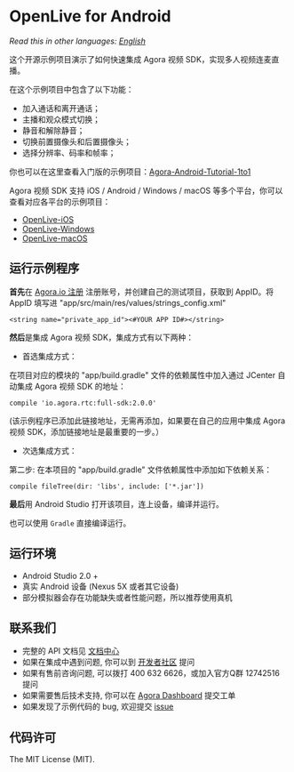 # OpenLive for Android

*Read this in other languages: [English](README.en.md)*

这个开源示例项目演示了如何快速集成 Agora 视频 SDK，实现多人视频连麦直播。

在这个示例项目中包含了以下功能：

- 加入通话和离开通话；
- 主播和观众模式切换；
- 静音和解除静音；
- 切换前置摄像头和后置摄像头；
- 选择分辨率、码率和帧率；

你也可以在这里查看入门版的示例项目：[Agora-Android-Tutorial-1to1](https://github.com/AgoraIO/Agora-Android-Tutorial-1to1)

Agora 视频 SDK 支持 iOS / Android / Windows / macOS 等多个平台，你可以查看对应各平台的示例项目：

- [OpenLive-iOS](https://github.com/AgoraIO/OpenLive-iOS)
- [OpenLive-Windows](https://github.com/AgoraIO/OpenLive-Windows)
- [OpenLive-macOS](https://github.com/AgoraIO/OpenLive-macOS)

## 运行示例程序
**首先**在 [Agora.io 注册](https://dashboard.agora.io/cn/signup/) 注册账号，并创建自己的测试项目，获取到 AppID。将 AppID 填写进 "app/src/main/res/values/strings_config.xml"

```
<string name="private_app_id"><#YOUR APP ID#></string>
```

**然后**是集成 Agora 视频 SDK，集成方式有以下两种：

- 首选集成方式：

在项目对应的模块的 "app/build.gradle" 文件的依赖属性中加入通过 JCenter 自动集成 Agora 视频 SDK 的地址：

```
compile 'io.agora.rtc:full-sdk:2.0.0'
```

(该示例程序已添加此链接地址，无需再添加，如果要在自己的应用中集成 Agora 视频 SDK，添加链接地址是最重要的一步。）

- 次选集成方式：



第二步: 在本项目的 "app/build.gradle" 文件依赖属性中添加如下依赖关系：

```
compile fileTree(dir: 'libs', include: ['*.jar'])
```

**最后**用 Android Studio 打开该项目，连上设备，编译并运行。

也可以使用 `Gradle` 直接编译运行。

## 运行环境
- Android Studio 2.0 +
- 真实 Android 设备 (Nexus 5X 或者其它设备)
- 部分模拟器会存在功能缺失或者性能问题，所以推荐使用真机

## 联系我们
- 完整的 API 文档见 [文档中心](https://docs.agora.io/cn/)
- 如果在集成中遇到问题, 你可以到 [开发者社区](https://dev.agora.io/cn/) 提问
- 如果有售前咨询问题, 可以拨打 400 632 6626，或加入官方Q群 12742516 提问
- 如果需要售后技术支持, 你可以在 [Agora Dashboard](https://dashboard.agora.io) 提交工单
- 如果发现了示例代码的 bug, 欢迎提交 [issue](https://github.com/AgoraIO/OpenLive-Android/issues)

## 代码许可
The MIT License (MIT).
